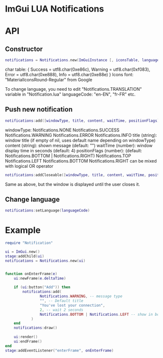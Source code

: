 # ImGui LUA Notifications
 
# API
## Constructor
```lua
notifications = Notifications.new(ImGuiInstance [, iconsTable, languageCode])
```
char table:
{
	Success = utf8.char(0xe86c), 
	Warning = utf8.char(0xf083),
	Error = utf8.char(0xe888), 
	Info = utf8.char(0xe88e)
}
Icons font: "MaterialIconsRound-Regular" from Google

To change language, you need to edit "Notifications.TRANSLATION" variable in "Notification.lua"
languageCode: "en-EN", "fr-FR" etc.

## Push new notification
```lua
notifications:add([windowType, title, content, waitTime, positionFlags])
```
windowType:
	Notifications.NONE
	Notifications.SUCCESS
	Notifications.WARNING
	Notifications.ERROR
	Notifications.INFO
title (string): window title (if empty of nil, uses default name depending on windowType)
content (string): shown message (default: "")
waitTime (number): window display time in seconds (default: 4)
positionFlags (number): (default: Notifications.BOTTOM | Notifications.RIGHT)
	Notifications.TOP
	Notifications.LEFT
	Notifications.BOTTOM
	Notifications.RIGHT
can be mixed with logical OR operator
```lua
notifications:addCloseable([windowType, title, content, waitTime, position])
```
Same as above, but the window is displayed until the user closes it.
## Change language
```lua
notifications:setLanguage(languageCode)
```
# Example
```lua
require "Notification"

ui = ImGui.new()
stage:addChild(ui)
notifications = Notifications.new(ui)


function onEnterFrame(e)
	ui:newFrame(e.deltaTime)
	
	if (ui:button("Add")) then 
		notifications:add(
				Notifications.WARNING, -- message type
				"", -- Default title
				"You've lost your connection", 
				2, -- wait 2 seconds
				Notifications.BOTTOM | Notifications.LEFT -- show in bottom left corner
			)
	end
	notifications:draw()
	
	ui:render()
	ui:endFrame()
end
stage:addEventListener("enterFrame", onEnterFrame)
```